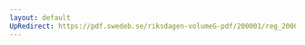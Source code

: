 ```yaml
---
layout: default
UpRedirect: https://pdf.swedeb.se/riksdagen-volumeG-pdf/200001/reg_200001/reg_200001_0029.pdf
---
```

